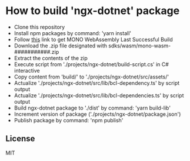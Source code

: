 # How to build 'ngx-dotnet' package
- Clone this repository
- Install npm packages by command: 'yarn install'
- Follow [this](https://jenkins.mono-project.com/job/test-mono-mainline-wasm/label=ubuntu-1804-amd64/lastSuccessfulBuild/Azure/) link to get MONO WebAssembly Last Successful Build
- Download the .zip file designated with sdks/wasm/mono-wasm-###########.zip
- Extract the contents of the zip
- Execute script from './projects/ngx-dotnet/build-script.cs' in C# interactive
- Copy content from 'build/' to './projects/ngx-dotnet/src/assets/'
- Actualize './projects/ngx-dotnet/src/lib/bcl-dependency.ts' by script output
- Actualize './projects/ngx-dotnet/src/lib/bcl-dependencies.ts' by script output
- Build ngx-dotnet package to './dist' by command: 'yarn build-lib'
- Increment version of package ('./projects/ngx-dotnet/package.json')
- Publish package by command: 'npm publish'

License
----

MIT
